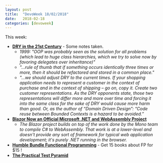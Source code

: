 ```yaml
---
layout: post
title:  "DevoWeek 18/02/2018"
date:   2018-02-18
categories: [devoweek]
---
```


This week:

* **[DRY in the 21st Century](https://blog.codecentric.de/en/2018/01/dry-in-the-21st-century/)** - Some notes taken.
  * _1999: "OOP was probably seen as the solution for all problems (which lead to huge class hierarchies, which we try to solve now by favoring delegates over inheritance)"_
  * _"...rule of thumb that if something occurs identically three times or more, then it should be refactored and stored in a common place."_
  * _"...we should adjust DRY to the current times. If your shopping application needs to represent a customer in the context of purchase and in the context of shipping – go on, copy it. Create two customer representations. As the DRY opponents state, those two representations will differ more and more over time and forcing it into the same class for the sake of DRY would cause more harm than good. Or, as the author of “Domain Driven Design”: “Code reuse between Bounded Contexts is a hazard to be avoided.”_
* **[Blazor Now an Official Microsoft .NET and WebAssembly Project](https://www.infoq.com/news/2018/02/blazor-webassembly-microsoft)**
  * _The Blazor project builds on top of the work done by the Mono team to compile C# to WebAssembly. That work is at a lower-level and doesn't provide any sort of framework for typical web application development; it's purely .NET running in the browser._
* **[Humble Bundle Functional Programming](https://www.humblebundle.com/books/functional-programming-books)** - Get 15 books about FP for $15 !
* **[The Practical Test Pyramid](https://martinfowler.com/articles/practical-test-pyramid.html)**

